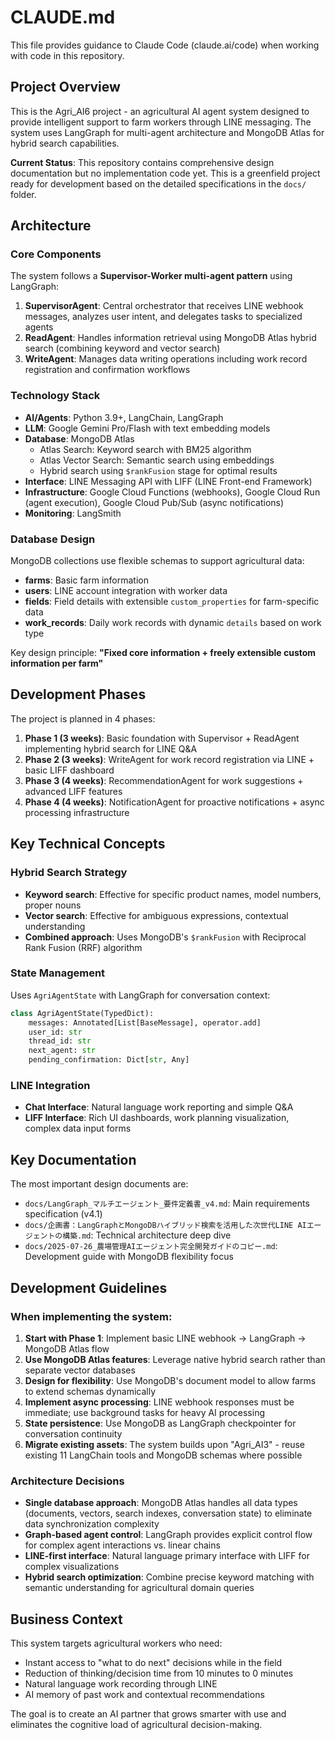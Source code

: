 # CLAUDE.md

This file provides guidance to Claude Code (claude.ai/code) when working with code in this repository.

## Project Overview

This is the Agri_AI6 project - an agricultural AI agent system designed to provide intelligent support to farm workers through LINE messaging. The system uses LangGraph for multi-agent architecture and MongoDB Atlas for hybrid search capabilities.

**Current Status**: This repository contains comprehensive design documentation but no implementation code yet. This is a greenfield project ready for development based on the detailed specifications in the `docs/` folder.

## Architecture

### Core Components

The system follows a **Supervisor-Worker multi-agent pattern** using LangGraph:

1. **SupervisorAgent**: Central orchestrator that receives LINE webhook messages, analyzes user intent, and delegates tasks to specialized agents
2. **ReadAgent**: Handles information retrieval using MongoDB Atlas hybrid search (combining keyword and vector search)
3. **WriteAgent**: Manages data writing operations including work record registration and confirmation workflows

### Technology Stack

- **AI/Agents**: Python 3.9+, LangChain, LangGraph
- **LLM**: Google Gemini Pro/Flash with text embedding models
- **Database**: MongoDB Atlas
  - Atlas Search: Keyword search with BM25 algorithm
  - Atlas Vector Search: Semantic search using embeddings
  - Hybrid search using `$rankFusion` stage for optimal results
- **Interface**: LINE Messaging API with LIFF (LINE Front-end Framework)
- **Infrastructure**: Google Cloud Functions (webhooks), Google Cloud Run (agent execution), Google Cloud Pub/Sub (async notifications)
- **Monitoring**: LangSmith

### Database Design

MongoDB collections use flexible schemas to support agricultural data:

- **farms**: Basic farm information
- **users**: LINE account integration with worker data
- **fields**: Field details with extensible `custom_properties` for farm-specific data
- **work_records**: Daily work records with dynamic `details` based on work type

Key design principle: **"Fixed core information + freely extensible custom information per farm"**

## Development Phases

The project is planned in 4 phases:

1. **Phase 1 (3 weeks)**: Basic foundation with Supervisor + ReadAgent implementing hybrid search for LINE Q&A
2. **Phase 2 (3 weeks)**: WriteAgent for work record registration via LINE + basic LIFF dashboard
3. **Phase 3 (4 weeks)**: RecommendationAgent for work suggestions + advanced LIFF features
4. **Phase 4 (4 weeks)**: NotificationAgent for proactive notifications + async processing infrastructure

## Key Technical Concepts

### Hybrid Search Strategy
- **Keyword search**: Effective for specific product names, model numbers, proper nouns
- **Vector search**: Effective for ambiguous expressions, contextual understanding
- **Combined approach**: Uses MongoDB's `$rankFusion` with Reciprocal Rank Fusion (RRF) algorithm

### State Management
Uses `AgriAgentState` with LangGraph for conversation context:
```python
class AgriAgentState(TypedDict):
    messages: Annotated[List[BaseMessage], operator.add]
    user_id: str
    thread_id: str
    next_agent: str
    pending_confirmation: Dict[str, Any]
```

### LINE Integration
- **Chat Interface**: Natural language work reporting and simple Q&A
- **LIFF Interface**: Rich UI dashboards, work planning visualization, complex data input forms

## Key Documentation

The most important design documents are:
- `docs/LangGraph_マルチエージェント_要件定義書_v4.md`: Main requirements specification (v4.1)
- `docs/企画書：LangGraphとMongoDBハイブリッド検索を活用した次世代LINE AIエージェントの構築.md`: Technical architecture deep dive
- `docs/2025-07-26_農場管理AIエージェント完全開発ガイドのコピー.md`: Development guide with MongoDB flexibility focus

## Development Guidelines

### When implementing the system:

1. **Start with Phase 1**: Implement basic LINE webhook → LangGraph → MongoDB Atlas flow
2. **Use MongoDB Atlas features**: Leverage native hybrid search rather than separate vector databases
3. **Design for flexibility**: Use MongoDB's document model to allow farms to extend schemas dynamically
4. **Implement async processing**: LINE webhook responses must be immediate; use background tasks for heavy AI processing
5. **State persistence**: Use MongoDB as LangGraph checkpointer for conversation continuity
6. **Migrate existing assets**: The system builds upon "Agri_AI3" - reuse existing 11 LangChain tools and MongoDB schemas where possible

### Architecture Decisions

- **Single database approach**: MongoDB Atlas handles all data types (documents, vectors, search indexes, conversation state) to eliminate data synchronization complexity
- **Graph-based agent control**: LangGraph provides explicit control flow for complex agent interactions vs. linear chains
- **LINE-first interface**: Natural language primary interface with LIFF for complex visualizations
- **Hybrid search optimization**: Combine precise keyword matching with semantic understanding for agricultural domain queries

## Business Context

This system targets agricultural workers who need:
- Instant access to "what to do next" decisions while in the field
- Reduction of thinking/decision time from 10 minutes to 0 minutes
- Natural language work recording through LINE
- AI memory of past work and contextual recommendations

The goal is to create an AI partner that grows smarter with use and eliminates the cognitive load of agricultural decision-making.